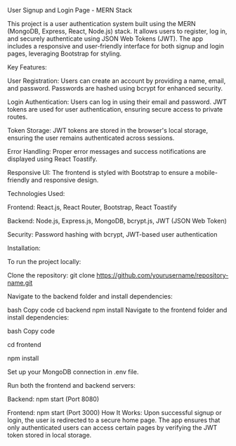User Signup and Login Page - MERN Stack

This project is a user authentication system built using the MERN (MongoDB, Express, React, Node.js) stack. It allows users to register, log in, and securely authenticate using JSON Web Tokens (JWT). The app includes a responsive and user-friendly interface for both signup and login pages, leveraging Bootstrap for styling.

Key Features:

User Registration: Users can create an account by providing a name, email, and password. Passwords are hashed using bcrypt for enhanced security.

Login Authentication: Users can log in using their email and password. JWT tokens are used for user authentication, ensuring secure access to private routes.

Token Storage: JWT tokens are stored in the browser's local storage, ensuring the user remains authenticated across sessions.

Error Handling: Proper error messages and success notifications are displayed using React Toastify.

Responsive UI: The frontend is styled with Bootstrap to ensure a mobile-friendly and responsive design.


Technologies Used:

Frontend: React.js, React Router, Bootstrap, React Toastify

Backend: Node.js, Express.js, MongoDB, bcrypt.js, JWT (JSON Web Token)

Security: Password hashing with bcrypt, JWT-based user authentication


Installation:

To run the project locally:

Clone the repository: git clone https://github.com/yourusername/repository-name.git

Navigate to the backend folder and install dependencies:

bash
Copy code
cd backend
npm install
Navigate to the frontend folder and install dependencies:

bash
Copy code

cd frontend

npm install

Set up your MongoDB connection in .env file.

Run both the frontend and backend servers:

Backend: npm start (Port 8080)

Frontend: npm start (Port 3000)
How It Works:
Upon successful signup or login, the user is redirected to a secure home page.
The app ensures that only authenticated users can access certain pages by verifying the JWT token stored in local storage.
